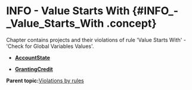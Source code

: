 # INFO - Value Starts With {#INFO_-_Value_Starts_With .concept}

Chapter contains projects and their violations of rule 'Value Starts With' - 'Check for Global Variables Values'.

-   **[AccountState](../../qa/rules/Value_Starts_With/violation2.md)**  

-   **[GrantingCredit](../../qa/rules/Value_Starts_With/violation1.md)**  


**Parent topic:**[Violations by rules](../../qa/common/violationsByRules.md)

